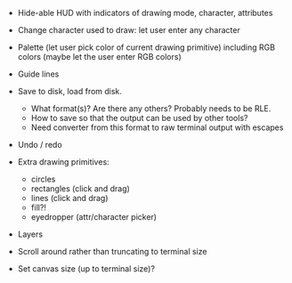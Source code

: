 
- Hide-able HUD with indicators of drawing mode, character, attributes
- Change character used to draw: let user enter any character
- Palette (let user pick color of current drawing primitive) including
  RGB colors (maybe let the user enter RGB colors)

- Guide lines

- Save to disk, load from disk.
  - What format(s)? Are there any others? Probably needs to be RLE.
  - How to save so that the output can be used by other tools?
  - Need converter from this format to raw terminal output with escapes

- Undo / redo

- Extra drawing primitives:
  - circles
  - rectangles (click and drag)
  - lines (click and drag)
  - fill?!
  - eyedropper (attr/character picker)

- Layers

- Scroll around rather than truncating to terminal size
- Set canvas size (up to terminal size)?
